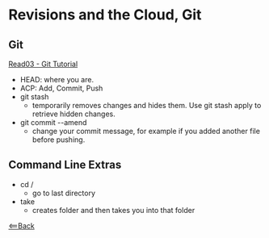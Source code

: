 # Revisions and the Cloud, Git

## Git

[Read03 - Git Tutorial](https://blog.udemy.com/git-tutorial-a-comprehensive-guide/)

- HEAD: where you are.
- ACP: Add, Commit, Push
- git stash
  - temporarily removes changes and hides them. Use git stash apply to retrieve hidden changes.
- git commit --amend
  - change your commit message, for example if you added another file before pushing.
  
## Command Line Extras

- cd /
  - go to last directory
- take
  - creates folder and then takes you into that folder

[<==Back](/README.md)
